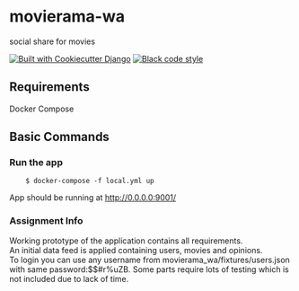 # movierama-wa

social share for movies

[![Built with Cookiecutter Django](https://img.shields.io/badge/built%20with-Cookiecutter%20Django-ff69b4.svg?logo=cookiecutter)](https://github.com/cookiecutter/cookiecutter-django/)
[![Black code style](https://img.shields.io/badge/code%20style-black-000000.svg)](https://github.com/ambv/black)


## Requirements

Docker Compose

## Basic Commands

### Run the app 


        $ docker-compose -f local.yml up

App should be running at http://0.0.0.0:9001/

### Assignment Info 

Working prototype of the application contains all requirements.  
An initial data feed is applied containing users, movies and opinions.  
To login you can use any username from movierama_wa/fixtures/users.json with same password:$$#r%uZB.
Some parts require lots of testing which is not included due to lack of time.  
